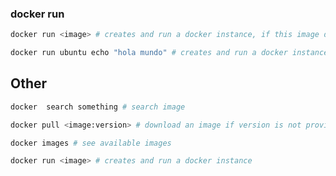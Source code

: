 ### docker run
```sh
docker run <image> # creates and run a docker instance, if this image doesn't exist download it
```
```sh
docker run ubuntu echo "hola mundo" # creates and run a docker instance, if this image doesn't exist download it
```
## Other
```sh
docker  search something # search image
```
```sh
docker pull <image:version> # download an image if version is not provided, it download latest by default
```
```sh
docker images # see available images
```
```sh
docker run <image> # creates and run a docker instance
```
